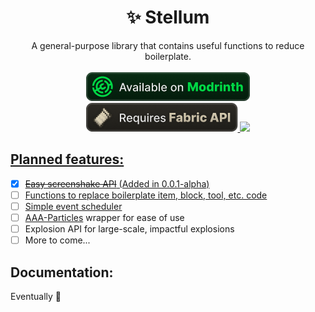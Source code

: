 <h1 align="center">✨ Stellum<br></h1>
<p align="center">A general-purpose library that contains useful functions to reduce boilerplate.<br><br>
<a href="https://modrinth.com/mod/stellum"><img src="https://github.com/intergrav/devins-badges/blob/v3/assets/compact/available/modrinth_46h.png?raw=true"/></a>
<a href="https://modrinth.com/mod/fabric-api"><img src="https://github.com/intergrav/devins-badges/blob/v3/assets/compact/requires/fabric-api_46h.png?raw=true"/>
<img src="https://github.com/intergrav/devins-badges/blob/v3/assets/compact/unsupported/forge_46h.png?raw=true"/>
</p>

## Planned features:
- [x] ~~Easy screenshake API~~ (Added in 0.0.1-alpha)
- [ ] Functions to replace boilerplate item, block, tool, etc. code
- [ ] Simple event scheduler
- [ ] [AAA-Particles](https://modrinth.com/mod/aaa-particles) wrapper for ease of use
- [ ] Explosion API for large-scale, impactful explosions
- [ ] More to come...

## Documentation:
Eventually 🥲
